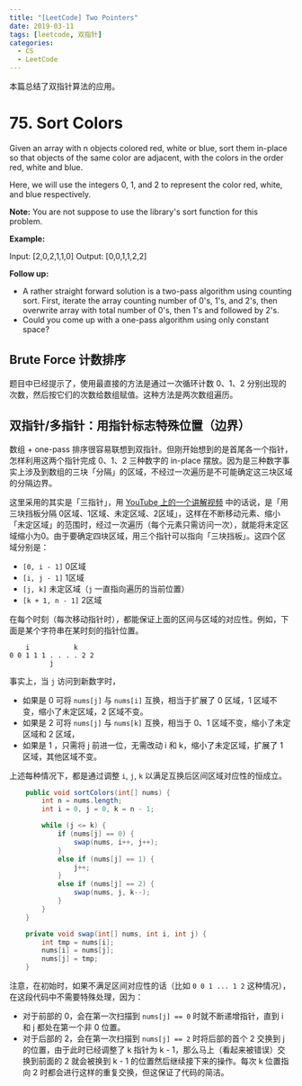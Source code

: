 ```yaml
---
title: "[LeetCode] Two Pointers"
date: 2019-03-11
tags: [leetcode, 双指针]
categories:
  - CS
  - LeetCode
---
```


本篇总结了双指针算法的应用。

<!-- more -->

# 75. Sort Colors

Given an array with n objects colored red, white or blue, sort them in-place so that objects of the same color are adjacent, with the colors in the order red, white and blue.

Here, we will use the integers 0, 1, and 2 to represent the color red, white, and blue respectively.

**Note:** You are not suppose to use the library's sort function for this problem.

**Example:**

Input: [2,0,2,1,1,0]
Output: [0,0,1,1,2,2]

**Follow up:**

* A rather straight forward solution is a two-pass algorithm using counting sort. First, iterate the array counting number of 0's, 1's, and 2's, then overwrite array with total number of 0's, then 1's and followed by 2's.
* Could you come up with a one-pass algorithm using only constant space?

## Brute Force 计数排序

题目中已经提示了，使用最直接的方法是通过一次循环计数 0、1、2 分别出现的次数，然后按它们的次数给数组赋值。这种方法是两次数组遍历。

## 双指针/多指针：用指针标志特殊位置（边界）

数组 + one-pass 排序很容易联想到双指针。但刚开始想到的是首尾各一个指针，怎样利用这两个指针完成 0、1、2 三种数字的 in-place 摆放。因为是三种数字事实上涉及到数组的三块「分隔」的区域，不经过一次遍历是不可能确定这三块区域的分隔边界。

这里采用的其实是「三指针」，用 [YouTube 上的一个讲解视频](https://www.youtube.com/watch?v=yTwW8WiGrKw) 中的话说，是「用三块挡板分隔 0区域、1区域、未定区域、2区域」，这样在不断移动元素、缩小「未定区域」的范围时，经过一次遍历（每个元素只需访问一次），就能将未定区域缩小为0。由于要确定四块区域，用三个指针可以指向「三块挡板」。这四个区域分别是：

* `[0, i - 1]` 0区域
* `[i, j - 1]` 1区域
* `[j, k]` 未定区域（`j` 一直指向遍历的当前位置）
* `[k + 1, n - 1]` 2区域

在每个时刻（每次移动指针时），都能保证上面的区间与区域的对应性。例如，下面是某个字符串在某时刻的指针位置。

```
    i           k
0 0 1 1 1 . . . . 2 2
          j  
```

事实上，当 `j` 访问到新数字时，
* 如果是 0 可将 `nums[j]` 与 `nums[i]` 互换，相当于扩展了 0 区域，1 区域不变，缩小了未定区域，2 区域不变。
* 如果是 2 可将 `nums[j]` 与 `nums[k]` 互换，相当于 0、1 区域不变，缩小了未定区域和 2 区域，
* 如果是 1 ，只需将 j 前进一位，无需改动 i 和 k，缩小了未定区域，扩展了 1 区域，其他区域不变。

上述每种情况下，都是通过调整 `i`, `j`, `k` 以满足互换后区间区域对应性的恒成立。


```java
    public void sortColors(int[] nums) {
        int n = nums.length;
        int i = 0, j = 0, k = n - 1;

        while (j <= k) {
            if (nums[j] == 0) {
                swap(nums, i++, j++);
            }
            else if (nums[j] == 1) {
                j++;
            }
            else if (nums[j] == 2) {
                swap(nums, j, k--);
            }
        }
    }

    private void swap(int[] nums, int i, int j) {
        int tmp = nums[i];
        nums[i] = nums[j];
        nums[j] = tmp;
    }
```

注意，在初始时，如果不满足区间对应性的话（比如 `0 0 1 ... 1 2` 这种情况），在这段代码中不需要特殊处理，因为：
* 对于前部的 0，会在第一次扫描到 `nums[j] == 0` 时就不断递增指针，直到 i 和 j 都处在第一个非 0 位置。
* 对于后部的 2，会在第一次扫描到 `nums[j] == 2` 时将后部的首个 2 交换到 j 的位置，由于此时已经调整了 k 指针为 k - 1，那么马上（看起来被错误）交换到前面的 2 就会被换到 k - 1 的位置然后继续接下来的操作。每次 k 位置指向 2 时都会进行这样的重复交换，但这保证了代码的简洁。